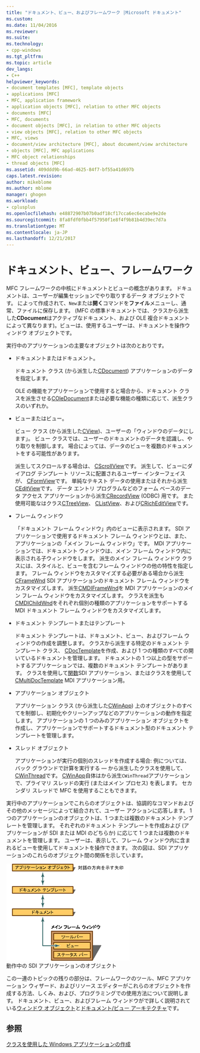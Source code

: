 ```yaml
---
title: "ドキュメント、ビュー、およびフレームワーク |Microsoft ドキュメント"
ms.custom: 
ms.date: 11/04/2016
ms.reviewer: 
ms.suite: 
ms.technology:
- cpp-windows
ms.tgt_pltfrm: 
ms.topic: article
dev_langs:
- C++
helpviewer_keywords:
- document templates [MFC], template objects
- applications [MFC]
- MFC, application framework
- application objects [MFC], relation to other MFC objects
- documents [MFC]
- MFC, documents
- document objects [MFC], in relation to other MFC objects
- view objects [MFC], relation to other MFC objects
- MFC, views
- document/view architecture [MFC], about document/view architecture
- objects [MFC], MFC applications
- MFC object relationships
- thread objects [MFC]
ms.assetid: 409ddd9b-66ad-4625-84f7-bf55a41d697b
caps.latest.revision: 
author: mikeblome
ms.author: mblome
manager: ghogen
ms.workload:
- cplusplus
ms.openlocfilehash: e48872907b07b0adf18cf17cca6ec6ecabe9e2de
ms.sourcegitcommit: 8fa8fdf0fbb4f57950f1e8f4f9b81b4d39ec7d7a
ms.translationtype: MT
ms.contentlocale: ja-JP
ms.lasthandoff: 12/21/2017
---
```

# <a name="documents-views-and-the-framework"></a>ドキュメント、ビュー、フレームワーク
MFC フレームワークの中核にドキュメントとビューの概念があります。 ドキュメントは、ユーザーが編集セッションでやり取りするデータ オブジェクトです。 によって作成されて、`New`または**開く**コマンドを**ファイル**メニューし、通常、ファイルに保存します。 (MFC の標準ドキュメントでは、クラスから派生した**CDocument**はアクティブなドキュメント、および OLE 複合ドキュメントによって異なります)。ビューは、使用するユーザーは、ドキュメントを操作ウィンドウ オブジェクトです。  
  
 実行中のアプリケーションの主要なオブジェクトは次のとおりです。  
  
-   ドキュメントまたはドキュメント。  
  
     ドキュメント クラス (から派生した[CDocument](../mfc/reference/cdocument-class.md)) アプリケーションのデータを指定します。  
  
     OLE の機能をアプリケーションで使用すると場合から、ドキュメント クラスを派生させる[COleDocument](../mfc/reference/coledocument-class.md)または必要な機能の種類に応じて、派生クラスのいずれか。  
  
-   ビューまたはビュー。  
  
     ビュー クラス (から派生した[CView](../mfc/reference/cview-class.md))、ユーザーの「ウィンドウのデータにします」。 ビュー クラスでは、ユーザーのドキュメントのデータを認識し、やり取りを制御します。 場合によっては、データのビューを複数のドキュメントをする可能性があります。  
  
     派生してスクロールする場合は、 [CScrollView](../mfc/reference/cscrollview-class.md)です。 派生して、ビューにダイアログ テンプレート リソースに配置されるユーザー インターフェイスが、 [CFormView](../mfc/reference/cformview-class.md)です。 単純なテキスト データの使用またはそれから派生[CEditView](../mfc/reference/ceditview-class.md)です。 データ エントリ プログラムなどのフォーム ベースのデータ アクセス アプリケーションから派生[CRecordView](../mfc/reference/crecordview-class.md) (ODBC) 用です。 また使用可能なはクラス[CTreeView](../mfc/reference/ctreeview-class.md)、 [CListView](../mfc/reference/clistview-class.md)、および[CRichEditView](../mfc/reference/cricheditview-class.md)です。  
  
-   フレーム ウィンドウ  
  
     「ドキュメント フレーム ウィンドウ」内のビューに表示されます。 SDI アプリケーションで使用するドキュメント フレーム ウィンドウとは、また、アプリケーションの「メイン フレーム ウィンドウ」です。 MDI アプリケーションでは、ドキュメント ウィンドウは、メイン フレーム ウィンドウ内に表示される子ウィンドウをします。 派生のメイン フレーム ウィンドウ クラスには、スタイルと、ビューを含むフレーム ウィンドウの他の特性を指定します。 フレーム ウィンドウをカスタマイズする必要がある場合から派生[CFrameWnd](../mfc/reference/cframewnd-class.md) SDI アプリケーションのドキュメント フレーム ウィンドウをカスタマイズします。 派生[CMDIFrameWnd](../mfc/reference/cmdiframewnd-class.md)を MDI アプリケーションのメイン フレーム ウィンドウをカスタマイズします。 クラスを派生も[CMDIChildWnd](../mfc/reference/cmdichildwnd-class.md)をそれぞれ個別の種類のアプリケーションをサポートする MDI ドキュメント フレーム ウィンドウをカスタマイズします。  
  
-   ドキュメント テンプレートまたはテンプレート  
  
     ドキュメント テンプレートは、ドキュメント、ビュー、およびフレーム ウィンドウの作成を調整します。 クラスから派生する特定のドキュメント テンプレート クラス、 [CDocTemplate](../mfc/reference/cdoctemplate-class.md)を作成、および 1 つの種類のすべての開いているドキュメントを管理します。 ドキュメントの 1 つ以上の型をサポートするアプリケーションでは、複数のドキュメント テンプレートがあります。 クラスを使用して[関数](../mfc/reference/csingledoctemplate-class.md)SDI アプリケーション、またはクラスを使用して[CMultiDocTemplate](../mfc/reference/cmultidoctemplate-class.md) MDI アプリケーション用。  
  
-   アプリケーション オブジェクト  
  
     アプリケーション クラス (から派生した[CWinApp](../mfc/reference/cwinapp-class.md)) 上のオブジェクトのすべてを制御し、初期化やクリーンアップなどのアプリケーションの動作を指定します。 アプリケーションの 1 つのみのアプリケーション オブジェクトを作成し、アプリケーションでサポートするドキュメント型のドキュメント テンプレートを管理します。  
  
-   スレッド オブジェクト  
  
     アプリケーションが実行の個別のスレッドを作成する場合: 例については、バック グラウンドで計算を実行する — から派生したクラスを使用して、 [CWinThread](../mfc/reference/cwinthread-class.md)です。 [CWinApp](../mfc/reference/cwinapp-class.md)自体はから派生`CWinThread`アプリケーションで、プライマリ スレッドの実行 (またはメイン プロセス) を表します。 セカンダリ スレッドで MFC を使用することもできます。  
  
 実行中のアプリケーションでこれらのオブジェクトは、協調的なコマンドおよびその他のメッセージによって結合されて、ユーザー アクションに応答します。 1 つのアプリケーションのオブジェクトは、1 つまたは複数のドキュメント テンプレートを管理します。 それぞれのドキュメント テンプレートを作成および (アプリケーションが SDI または MDI のどちらか) に応じて 1 つまたは複数のドキュメントを管理します。 ユーザーは、表示して、フレーム ウィンドウ内に含まれるビューを使用してドキュメントを操作できます。 次の図は、SDI アプリケーションのこれらのオブジェクト間の関係を示しています。  
  
 ![実行中の SDI アプリケーション内のオブジェクト](../mfc/media/vc386v1.gif "vc386v1")  
動作中の SDI アプリケーションのオブジェクト  
  
 この一連のトピックの残りの部分は、フレームワークのツール、MFC アプリケーション ウィザード、およびリソース エディターがこれらのオブジェクトを作成する方法、しくみ、および、プログラミングでの使用方法について説明します。 ドキュメント、ビュー、およびフレーム ウィンドウがで詳しく説明されている[ウィンドウ オブジェクト](../mfc/window-objects.md)と[ドキュメント/ビュー アーキテクチャ](../mfc/document-view-architecture.md)です。  
  
## <a name="see-also"></a>参照  
 [クラスを使用した Windows アプリケーションの作成](../mfc/using-the-classes-to-write-applications-for-windows.md)
